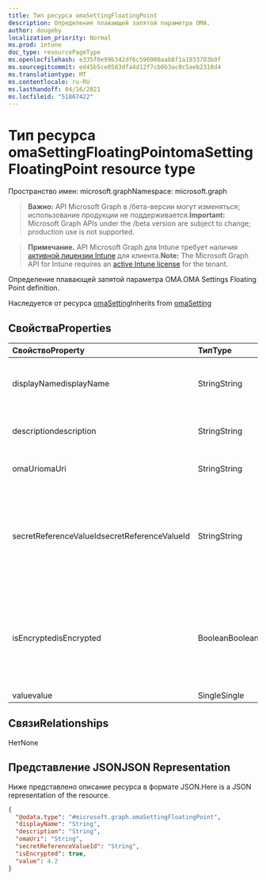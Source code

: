 ```yaml
---
title: Тип ресурса omaSettingFloatingPoint
description: Определение плавающей запятой параметра OMA.
author: dougeby
localization_priority: Normal
ms.prod: intune
doc_type: resourcePageType
ms.openlocfilehash: e335f0e99b342df6c596900aab8f1a1933703b9f
ms.sourcegitcommit: ed45b5ce0583dfa4d12f7cb0b3ac0c5aeb2318d4
ms.translationtype: MT
ms.contentlocale: ru-RU
ms.lasthandoff: 04/16/2021
ms.locfileid: "51867422"
---
```

# <a name="omasettingfloatingpoint-resource-type"></a><span data-ttu-id="0cf68-103">Тип ресурса omaSettingFloatingPoint</span><span class="sxs-lookup"><span data-stu-id="0cf68-103">omaSettingFloatingPoint resource type</span></span>

<span data-ttu-id="0cf68-104">Пространство имен: microsoft.graph</span><span class="sxs-lookup"><span data-stu-id="0cf68-104">Namespace: microsoft.graph</span></span>

> <span data-ttu-id="0cf68-105">**Важно:** API Microsoft Graph в /бета-версии могут изменяться; использование продукции не поддерживается.</span><span class="sxs-lookup"><span data-stu-id="0cf68-105">**Important:** Microsoft Graph APIs under the /beta version are subject to change; production use is not supported.</span></span>

> <span data-ttu-id="0cf68-106">**Примечание.** API Microsoft Graph для Intune требует наличия [активной лицензии Intune](https://go.microsoft.com/fwlink/?linkid=839381) для клиента.</span><span class="sxs-lookup"><span data-stu-id="0cf68-106">**Note:** The Microsoft Graph API for Intune requires an [active Intune license](https://go.microsoft.com/fwlink/?linkid=839381) for the tenant.</span></span>

<span data-ttu-id="0cf68-107">Определение плавающей запятой параметра OMA.</span><span class="sxs-lookup"><span data-stu-id="0cf68-107">OMA Settings Floating Point definition.</span></span>


<span data-ttu-id="0cf68-108">Наследуется от ресурса [omaSetting](../resources/intune-deviceconfig-omasetting.md)</span><span class="sxs-lookup"><span data-stu-id="0cf68-108">Inherits from [omaSetting](../resources/intune-deviceconfig-omasetting.md)</span></span>

## <a name="properties"></a><span data-ttu-id="0cf68-109">Свойства</span><span class="sxs-lookup"><span data-stu-id="0cf68-109">Properties</span></span>
|<span data-ttu-id="0cf68-110">Свойство</span><span class="sxs-lookup"><span data-stu-id="0cf68-110">Property</span></span>|<span data-ttu-id="0cf68-111">Тип</span><span class="sxs-lookup"><span data-stu-id="0cf68-111">Type</span></span>|<span data-ttu-id="0cf68-112">Описание</span><span class="sxs-lookup"><span data-stu-id="0cf68-112">Description</span></span>|
|:---|:---|:---|
|<span data-ttu-id="0cf68-113">displayName</span><span class="sxs-lookup"><span data-stu-id="0cf68-113">displayName</span></span>|<span data-ttu-id="0cf68-114">String</span><span class="sxs-lookup"><span data-stu-id="0cf68-114">String</span></span>|<span data-ttu-id="0cf68-115">Отображаемое имя.</span><span class="sxs-lookup"><span data-stu-id="0cf68-115">Display Name.</span></span> <span data-ttu-id="0cf68-116">Наследуется от [omaSetting](../resources/intune-deviceconfig-omasetting.md)</span><span class="sxs-lookup"><span data-stu-id="0cf68-116">Inherited from [omaSetting](../resources/intune-deviceconfig-omasetting.md)</span></span>|
|<span data-ttu-id="0cf68-117">description</span><span class="sxs-lookup"><span data-stu-id="0cf68-117">description</span></span>|<span data-ttu-id="0cf68-118">String</span><span class="sxs-lookup"><span data-stu-id="0cf68-118">String</span></span>|<span data-ttu-id="0cf68-119">Описание.</span><span class="sxs-lookup"><span data-stu-id="0cf68-119">Description.</span></span> <span data-ttu-id="0cf68-120">Наследуется от [omaSetting](../resources/intune-deviceconfig-omasetting.md)</span><span class="sxs-lookup"><span data-stu-id="0cf68-120">Inherited from [omaSetting](../resources/intune-deviceconfig-omasetting.md)</span></span>|
|<span data-ttu-id="0cf68-121">omaUri</span><span class="sxs-lookup"><span data-stu-id="0cf68-121">omaUri</span></span>|<span data-ttu-id="0cf68-122">String</span><span class="sxs-lookup"><span data-stu-id="0cf68-122">String</span></span>|<span data-ttu-id="0cf68-123">OMA.</span><span class="sxs-lookup"><span data-stu-id="0cf68-123">OMA.</span></span> <span data-ttu-id="0cf68-124">Наследуется от [omaSetting](../resources/intune-deviceconfig-omasetting.md)</span><span class="sxs-lookup"><span data-stu-id="0cf68-124">Inherited from [omaSetting](../resources/intune-deviceconfig-omasetting.md)</span></span>|
|<span data-ttu-id="0cf68-125">secretReferenceValueId</span><span class="sxs-lookup"><span data-stu-id="0cf68-125">secretReferenceValueId</span></span>|<span data-ttu-id="0cf68-126">String</span><span class="sxs-lookup"><span data-stu-id="0cf68-126">String</span></span>|<span data-ttu-id="0cf68-127">ReferenceId для поисков секрета для расшифровки.</span><span class="sxs-lookup"><span data-stu-id="0cf68-127">ReferenceId for looking up secret for decryption.</span></span> <span data-ttu-id="0cf68-128">Это свойство доступно только для чтения.</span><span class="sxs-lookup"><span data-stu-id="0cf68-128">This property is read-only.</span></span> <span data-ttu-id="0cf68-129">Наследуется от [omaSetting](../resources/intune-deviceconfig-omasetting.md)</span><span class="sxs-lookup"><span data-stu-id="0cf68-129">Inherited from [omaSetting](../resources/intune-deviceconfig-omasetting.md)</span></span>|
|<span data-ttu-id="0cf68-130">isEncrypted</span><span class="sxs-lookup"><span data-stu-id="0cf68-130">isEncrypted</span></span>|<span data-ttu-id="0cf68-131">Boolean</span><span class="sxs-lookup"><span data-stu-id="0cf68-131">Boolean</span></span>|<span data-ttu-id="0cf68-132">Указывает, зашифровано ли поле значений.</span><span class="sxs-lookup"><span data-stu-id="0cf68-132">Indicates whether the value field is encrypted.</span></span> <span data-ttu-id="0cf68-133">Это свойство доступно только для чтения.</span><span class="sxs-lookup"><span data-stu-id="0cf68-133">This property is read-only.</span></span> <span data-ttu-id="0cf68-134">Наследуется от [omaSetting](../resources/intune-deviceconfig-omasetting.md)</span><span class="sxs-lookup"><span data-stu-id="0cf68-134">Inherited from [omaSetting](../resources/intune-deviceconfig-omasetting.md)</span></span>|
|<span data-ttu-id="0cf68-135">value</span><span class="sxs-lookup"><span data-stu-id="0cf68-135">value</span></span>|<span data-ttu-id="0cf68-136">Single</span><span class="sxs-lookup"><span data-stu-id="0cf68-136">Single</span></span>|<span data-ttu-id="0cf68-137">Значение.</span><span class="sxs-lookup"><span data-stu-id="0cf68-137">Value.</span></span>|

## <a name="relationships"></a><span data-ttu-id="0cf68-138">Связи</span><span class="sxs-lookup"><span data-stu-id="0cf68-138">Relationships</span></span>
<span data-ttu-id="0cf68-139">Нет</span><span class="sxs-lookup"><span data-stu-id="0cf68-139">None</span></span>

## <a name="json-representation"></a><span data-ttu-id="0cf68-140">Представление JSON</span><span class="sxs-lookup"><span data-stu-id="0cf68-140">JSON Representation</span></span>
<span data-ttu-id="0cf68-141">Ниже представлено описание ресурса в формате JSON.</span><span class="sxs-lookup"><span data-stu-id="0cf68-141">Here is a JSON representation of the resource.</span></span>
<!-- {
  "blockType": "resource",
  "@odata.type": "microsoft.graph.omaSettingFloatingPoint"
}
-->
``` json
{
  "@odata.type": "#microsoft.graph.omaSettingFloatingPoint",
  "displayName": "String",
  "description": "String",
  "omaUri": "String",
  "secretReferenceValueId": "String",
  "isEncrypted": true,
  "value": 4.2
}
```




